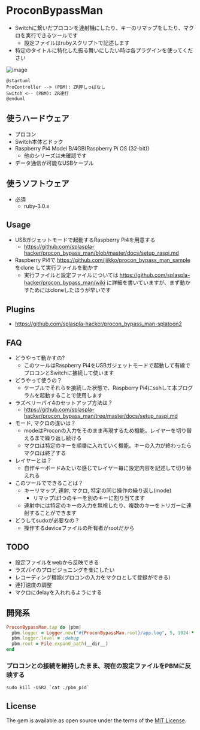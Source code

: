 # ProconBypassMan
* Switchに繋いだプロコンを連射機にしたり、キーのリマップをしたり、マクロを実行できるツールです
    * 設定ファイルはrubyスクリプトで記述します
* 特定のタイトルに特化した振る舞いにしたい時は各プラグインを使ってください

![image](https://user-images.githubusercontent.com/1664497/123414210-942f6980-d5ee-11eb-8192-955bd9e37e0b.png)

```
@startuml
ProController --> (PBM): ZR押しっぱなし
Switch <-- (PBM): ZR連打
@enduml
```

## 使うハードウェア
* プロコン
* Switch本体とドック
* Raspberry Pi4 Model B/4GB(Raspberry Pi OS (32-bit))
    * 他のシリーズは未確認です
* データ通信が可能なUSBケーブル

## 使うソフトウェア
* 必須
  * ruby-3.0.x

## Usage
* USBガジェットモードで起動するRaspberry Pi4を用意する
  * https://github.com/splaspla-hacker/procon_bypass_man/blob/master/docs/setup_raspi.md
* Raspberry Pi4で https://github.com/jiikko/procon_bypass_man_sample をclone して実行ファイルを動かす
  * 実行ファイルと設定ファイルについては https://github.com/splaspla-hacker/procon_bypass_man/wiki に詳細を書いていますが、まず動かすためにはcloneしたほうが早いです

## Plugins
* https://github.com/splaspla-hacker/procon_bypass_man-splatoon2

## FAQ
* どうやって動かすの?
    * このツールはRaspberry Pi4をUSBガジェットモードで起動して有線でプロコンとSwitchに接続して使います
* どうやって使うの？
    * ケーブルでそれらを接続した状態で、Raspberry Pi4にsshして本プログラムを起動することで使用します
* ラズベリーパイ4のセットアップ方法は？
    * https://github.com/splaspla-hacker/procon_bypass_man/tree/master/docs/setup_raspi.md
* モード, マクロの違いは？
    * modeはProconの入力をそのまま再現するため機能。レイヤーを切り替えるまで繰り返し続ける
    * マクロは特定のキーを順番に入れていく機能。キーの入力が終わったらマクロは終了する
* レイヤーとは？
    * 自作キーボードみたいな感じでレイヤー毎に設定内容を記述して切り替えれる
* このツールでできることは？
    * キーリマップ, 連射, マクロ, 特定の同じ操作の繰り返し(mode)
        * リマップは1つのキーを別のキーに割り当てます
    * 連射中には特定のキーの入力を無視したり、複数のキーをトリガーに連射することができます
* どうしてsudoが必要なの？
    * 操作するdeviceファイルの所有者がrootだから

## TODO
* 設定ファイルをwebから反映できる
* ラズパイのプロビジョニングを楽にしたい
* レコーディング機能(プロコンの入力をマクロとして登録ができる)
* 連打速度の調整
* マクロにdelayを入れれるようにする

## 開発系
```ruby
ProconBypassMan.tap do |pbm|
  pbm.logger = Logger.new("#{ProconBypassMan.root}/app.log", 5, 1024 * 1024 * 10)
  pbm.logger.level = :debug
  pbm.root = File.expand_path(__dir__)
end
```

### プロコンとの接続を維持したまま、現在の設定ファイルをPBMに反映する
```shell
sudo kill -USR2 `cat ./pbm_pid`
```

## License

The gem is available as open source under the terms of the [MIT License](https://opensource.org/licenses/MIT).
